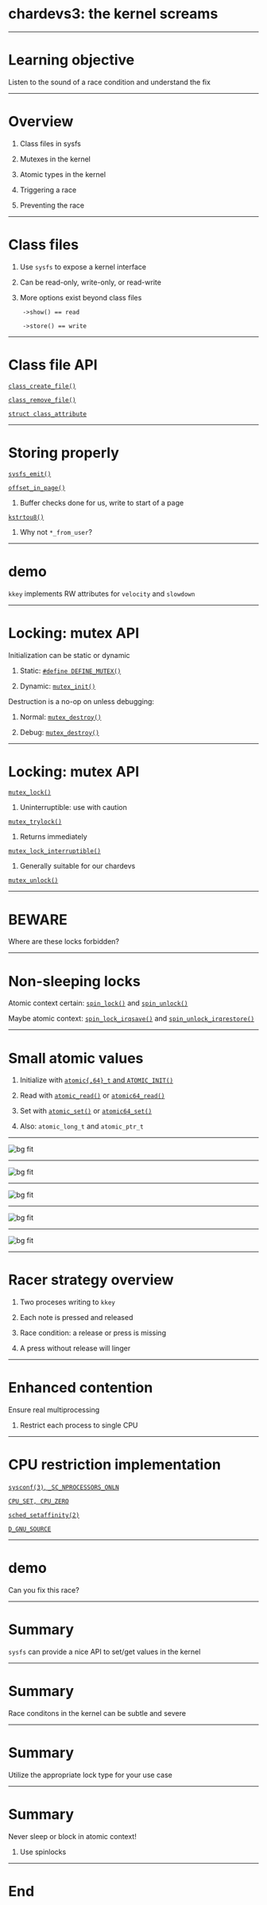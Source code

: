 # chardevs3: the kernel screams

---

# Learning objective

Listen to the sound of a race condition and understand the fix

---

# Overview

1. Class files in sysfs

1. Mutexes in the kernel

1. Atomic types in the kernel

1. Triggering a race

1. Preventing the race

---

# Class files

1. Use `sysfs` to expose a kernel interface

1. Can be read-only, write-only, or read-write

1. More options exist beyond class files

```
    ->show() == read

    ->store() == write
```

---

# Class file API

[`class_create_file()`](https://elixir.bootlin.com/linux/v6.5/source/include/linux/device/class.h#L191)

[`class_remove_file()`](https://elixir.bootlin.com/linux/v6.5/source/include/linux/device/class.h#L197)

[`struct class_attribute`](https://elixir.bootlin.com/linux/v6.5/source/include/linux/device/class.h#L171)

---

# Storing properly

[`sysfs_emit()`](https://elixir.bootlin.com/linux/v6.5/source/fs/sysfs/file.c#L729)

[`offset_in_page()`](https://elixir.bootlin.com/linux/v6.5/source/include/linux/mm.h#L2236)

1. Buffer checks done for us, write to start of a page

[`kstrtou8()`](https://elixir.bootlin.com/linux/v6.5/source/lib/kstrtox.c#L307)

1. Why not `*_from_user`?

---

# demo

`kkey` implements RW attributes for `velocity` and `slowdown`

---

# Locking: mutex API

Initialization can be static or dynamic

1. Static: [`#define DEFINE_MUTEX()`](https://elixir.bootlin.com/linux/v6.5/source/include/linux/mutex.h#L116)

1. Dynamic: [`mutex_init()`](https://elixir.bootlin.com/linux/v6.5/source/include/linux/mutex.h#L116)

Destruction is a no-op on unless debugging:

1. Normal: [`mutex_destroy()`](https://elixir.bootlin.com/linux/v6.5/source/include/linux/mutex.h#L90)

1. Debug: [`mutex_destroy()`](https://elixir.bootlin.com/linux/v6.5/source/kernel/locking/mutex-debug.c#L100)

---

# Locking: mutex API

[`mutex_lock()`](https://elixir.bootlin.com/linux/v6.5/source/kernel/locking/mutex.c#L281)

1. Uninterruptible: use with caution

[`mutex_trylock()`](https://elixir.bootlin.com/linux/v6.5/source/kernel/locking/mutex.c#L1081)

1. Returns immediately

[`mutex_lock_interruptible()`](https://elixir.bootlin.com/linux/v6.5/source/kernel/locking/mutex.c#L977)

1. Generally suitable for our chardevs

[`mutex_unlock()`](https://elixir.bootlin.com/linux/v6.5/source/kernel/locking/mutex.c#L537)

---

# BEWARE

Where are these locks forbidden?

---

# Non-sleeping locks

Atomic context certain: [`spin_lock()`](https://elixir.bootlin.com/linux/v6.5/source/include/linux/spinlock.h#L349) and [`spin_unlock()`](https://elixir.bootlin.com/linux/v6.5/source/include/linux/spinlock.h#L389)

Maybe atomic context: [`spin_lock_irqsave()`](https://elixir.bootlin.com/linux/v6.5/source/include/linux/spinlock.h#L379) and [`spin_unlock_irqrestore()`](https://elixir.bootlin.com/linux/v6.5/source/include/linux/spinlock.h#L404)

---

# Small atomic values

1. Initialize with
[`atomic{,64}_t` and `ATOMIC_INIT()`](https://elixir.bootlin.com/linux/v6.5/source/include/linux/types.h#L174)

1. Read with
[`atomic_read()`](https://elixir.bootlin.com/linux/v6.5/source/include/linux/atomic/atomic-instrumented.h#L30) or [`atomic64_read()`](https://elixir.bootlin.com/linux/v6.5/source/include/linux/atomic/atomic-instrumented.h#L1594)

1. Set with
[`atomic_set()`](https://elixir.bootlin.com/linux/v6.5/source/include/linux/atomic/atomic-instrumented.h#L65) or [`atomic64_set()`](https://elixir.bootlin.com/linux/v6.5/source/include/linux/atomic/atomic-instrumented.h#L1629)

1. Also: `atomic_long_t` and `atomic_ptr_t`

---

![bg fit](/slides/kkey_pics/listen.jpeg)

---

![bg fit](/slides/kkey_pics/simplified.jpeg)

---

![bg fit](/slides/kkey_pics/time.jpeg)

---

![bg fit](/slides/kkey_pics/cache.jpeg)

---

![bg fit](/slides/kkey_pics/readwrite.jpeg)

---

# Racer strategy overview

1. Two proceses writing to `kkey`

1. Each note is pressed and released

1. Race condition: a release or press is missing

1. A press without release will linger

---


# Enhanced contention

Ensure real multiprocessing

1. Restrict each process to single CPU

---

# CPU restriction implementation

[`sysconf(3)`, `_SC_NPROCESSORS_ONLN`](https://man7.org/linux/man-pages/man3/sysconf.3.html)

[`CPU_SET, CPU_ZERO`](https://man7.org/linux/man-pages/man3/CPU_SET.3.html)

[`sched_setaffinity(2)`](https://man7.org/linux/man-pages/man2/sched_setaffinity.2.html)

[`D_GNU_SOURCE`](https://man7.org/linux/man-pages/man7/feature_test_macros.7.html)

---

# demo

Can you fix this race?

---

# Summary

`sysfs` can provide a nice API to set/get values in the kernel

---

# Summary

Race conditons in the kernel can be subtle and severe

---

# Summary

Utilize the appropriate lock type for your use case

---

# Summary

Never sleep or block in atomic context!

1. Use spinlocks

---

# End
